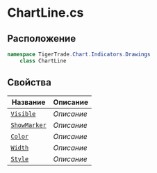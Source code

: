 
# ChartLine.cs
## Расположение
```csharp
namespace TigerTrade.Chart.Indicators.Drawings  
    class ChartLine
```

## Свойства
| Название | Описание |
| --- | --- |
| [`Visible`](./Свойства/Visible.md) | *Описание* |
| [`ShowMarker`](./Свойства/ShowMarker.md) | *Описание* |
| [`Color`](./Свойства/Color.md) | *Описание* |
| [`Width`](./Свойства/Width.md) | *Описание* |
| [`Style`](./Свойства/Style.md) | *Описание* |
